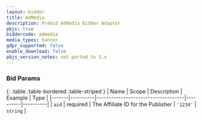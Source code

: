```yaml
---
layout: bidder
title: AdMedia
description: Prebid AdMedia Bidder Adaptor
pbjs: true
biddercode: admedia
media_types: banner
gdpr_supported: false
enable_download: false
pbjs_version_notes: not ported to 5.x
---
```



### Bid Params

{: .table .table-bordered .table-striped }
| Name  | Scope    | Description                        | Example  | Type     |
|-------|----------|------------------------------------|----------|----------|
| `aid` | required | The Affiliate ID for the Publisher | `'1234'` | `string` |
